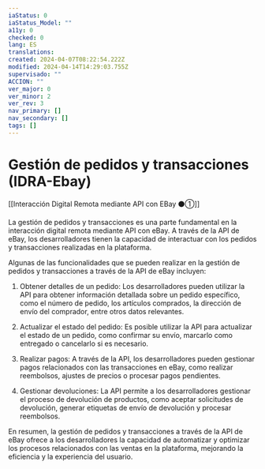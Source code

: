 ```yaml
---
iaStatus: 0
iaStatus_Model: ""
a11y: 0
checked: 0
lang: ES
translations: 
created: 2024-04-07T08:22:54.222Z
modified: 2024-04-14T14:29:03.755Z
supervisado: ""
ACCION: ""
ver_major: 0
ver_minor: 2
ver_rev: 3
nav_primary: []
nav_secondary: []
tags: []
---
```

# Gestión de pedidos y transacciones (IDRA-Ebay)

[[Interacción Digital Remota mediante API con EBay ⚫①]]

La gestión de pedidos y transacciones es una parte fundamental en la interacción digital remota mediante API con eBay. A través de la API de eBay, los desarrolladores tienen la capacidad de interactuar con los pedidos y transacciones realizadas en la plataforma.

Algunas de las funcionalidades que se pueden realizar en la gestión de pedidos y transacciones a través de la API de eBay incluyen:

1. Obtener detalles de un pedido: Los desarrolladores pueden utilizar la API para obtener información detallada sobre un pedido específico, como el número de pedido, los artículos comprados, la dirección de envío del comprador, entre otros datos relevantes.

2. Actualizar el estado del pedido: Es posible utilizar la API para actualizar el estado de un pedido, como confirmar su envío, marcarlo como entregado o cancelarlo si es necesario.

3. Realizar pagos: A través de la API, los desarrolladores pueden gestionar pagos relacionados con las transacciones en eBay, como realizar reembolsos, ajustes de precios o procesar pagos pendientes.

4. Gestionar devoluciones: La API permite a los desarrolladores gestionar el proceso de devolución de productos, como aceptar solicitudes de devolución, generar etiquetas de envío de devolución y procesar reembolsos.

En resumen, la gestión de pedidos y transacciones a través de la API de eBay ofrece a los desarrolladores la capacidad de automatizar y optimizar los procesos relacionados con las ventas en la plataforma, mejorando la eficiencia y la experiencia del usuario.
